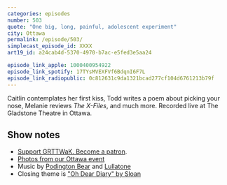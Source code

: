 ```yaml
---
categories: episodes
number: 503
quote: "One big, long, painful, adolescent experiment"
city: Ottawa
permalink: /episode/503/
simplecast_episode_id: XXXX
art19_id: a24cab4d-5370-4970-b7ac-e5fed3e5aa24

episode_link_apple: 1000400954922
episode_link_spotify: 17TYsMVEXFVf6BdqnI6F7L
episode_link_radiopublic: 0c812631c9da1321bcad277cf104d6761213b79f
---
```


Caitlin contemplates her first kiss, Todd writes a poem about picking your nose, Melanie reviews *The X-Files*, and much more. Recorded live at The Gladstone Theatre in Ottawa.

## Show notes
* [Support GRTTWaK. Become a patron](https://grownupsreadthingstheywroteaskids.com/support/?utm_source=podcast&utm_medium=referral&utm_campaign=503).
* [Photos from our Ottawa event](https://www.facebook.com/media/set/?set=a.10155470642863600.1073741909.121054468599&type=1&l=efd8b9b9f9)
* Music by [Podington Bear](https://geo.itunes.apple.com/us/artist/podington-bear/id250459572?at=10lR7u&mt=1&app=music) and [Lullatone](https://geo.itunes.apple.com/us/artist/lullatone/id34467705?at=10lR7u&mt=1&app=music)
* Closing theme is ["Oh Dear Diary" by Sloan](http://sloan.spinshop.com/details/9850)